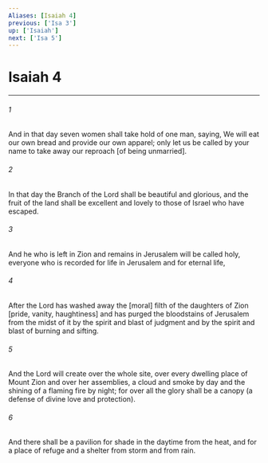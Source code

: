 ```yaml
---
Aliases: [Isaiah 4]
previous: ['Isa 3']
up: ['Isaiah']
next: ['Isa 5']
---
```

# Isaiah 4

***


###### 1 


And in that day seven women shall take hold of one man, saying, We will eat our own bread and provide our own apparel; only let us be called by your name to take away our reproach [of being unmarried]. 


###### 2 


In that day the Branch of the Lord shall be beautiful and glorious, and the fruit of the land shall be excellent and lovely to those of Israel who have escaped. 


###### 3 


And he who is left in Zion and remains in Jerusalem will be called holy, everyone who is recorded for life in Jerusalem and for eternal life, 


###### 4 


After the Lord has washed away the [moral] filth of the daughters of Zion [pride, vanity, haughtiness] and has purged the bloodstains of Jerusalem from the midst of it by the spirit and blast of judgment and by the spirit and blast of burning and sifting. 


###### 5 


And the Lord will create over the whole site, over every dwelling place of Mount Zion and over her assemblies, a cloud and smoke by day and the shining of a flaming fire by night; for over all the glory shall be a canopy (a defense of divine love and protection). 


###### 6 


And there shall be a pavilion for shade in the daytime from the heat, and for a place of refuge and a shelter from storm and from rain.
